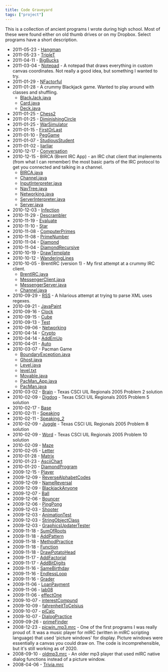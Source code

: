 ```yaml
---
title: Code Graveyard
tags: ["project"]
---
```


This is a collection of ancient programs I wrote during high school. Most of
these were found either on old thumb drives or on my Dropbox. Select programs
have a short description.

- 2011-05-23 - [Hangman](files/archive/Hangman.java)
- 2011-05-23 - [TripleT](files/archive/TripleT.java)
- 2011-04-11 - [BigBucks](files/archive/BigBucks.java)
- 2011-03-04 - [Notepad](files/archive/Notepad.java) - A notepad that draws
  everything in custom canvas coordinates. Not really a good idea, but something
  I wanted to try.
- 2011-01-29 - [NFactorful](files/archive/NFactorful.java)
- 2011-01-28 - A crummy Blackjack game. Wanted to play around with classes and
  shuffling.
  - [BlackJack.java](files/archive/BlackJack.java)
  - [Card.java](files/archive/Card.java)
  - [Deck.java](files/archive/Deck.java)
- 2011-01-25 - [Chess2](files/archive/Chess2.java)
- 2011-01-25 - [DiminishingCircle](files/archive/DiminishingCircle.java)
- 2011-01-25 - [WarSimulator](files/archive/WarSimulator.java)
- 2011-01-15 - [FirstOrLast](files/archive/FirstOrLast.java)
- 2011-01-10 - [PegGame](files/archive/PegGame.java)
- 2011-01-07 - [StudiousStudent](files/archive/StudiousStudent.java)
- 2011-01-02 - [liarliar](files/archive/liarliar.java)
- 2010-12-17 - [Conversation](files/archive/Conversation.java)
- 2010-12-15 - BIRCA (Brent IRC App) - an IRC chat client that implements (from
  what I can remember) the most basic parts of the IRC protocol to get you
  connected and talking in a channel.
  - [BIRCA.java](files/archive/BIRCA/BIRCA.java)
  - [Channel.java](files/archive/BIRCA/Channel.java)
  - [InputInterpreter.java](files/archive/BIRCA/InputInterpreter.java)
  - [NavTree.java](files/archive/BIRCA/NavTree.java)
  - [Networking.java](files/archive/BIRCA/Networking.java)
  - [ServerInterpreter.java](files/archive/BIRCA/ServerInterpreter.java)
  - [Server.java](files/archive/BIRCA/Server.java)
- 2010-12-03 - [Infection](files/archive/Infection.java)
- 2010-11-29 - [Descrambler](files/archive/Descrambler.java)
- 2010-11-19 - [Evaluate](files/archive/Evaluate.java)
- 2010-11-10 - [Star](files/archive/Star.java)
- 2010-11-08 - [ComputerPrimes](files/archive/ComputerPrimes.java)
- 2010-11-08 - [PrimeNumber](files/archive/PrimeNumber.java)
- 2010-11-04 - [Diamond](files/archive/Diamond.java)
- 2010-11-04 - [DiamondRecursive](files/archive/DiamondRecursive.java)
- 2010-10-19 - [DrawTemplate](files/archive/DrawTemplate.java)
- 2010-10-12 - [WanderingLines](files/archive/WanderingLines.java)
- 2010-10-05 - BrentIRC (version 1) - My first attempt at a crummy IRC client.
  - [BrentIRC.java](files/archive/BrentIRC.java)
  - [MessengerClient.java](files/archive/MessengerClient.java)
  - [MessengerServer.java](files/archive/MessengerServer.java)
  - [Channel.java](files/archive/Channel.java)
- 2010-09-29 - [RSS](files/archive/RSS.java) - A hilarious attempt at trying to
  parse XML uses regexes.
- 2010-09-21 - [JavaPaint](files/archive/JavaPaint.java)
- 2010-09-16 - [Clock](files/archive/Clock.java)
- 2010-09-15 - [Cube](files/archive/Cube.java)
- 2010-09-13 - [Test](files/archive/Test.java)
- 2010-09-06 - [Networking](files/archive/Networking.java)
- 2010-04-14 - [Crypto](files/archive/Crypto.java)
- 2010-04-14 - [AddEmUp](files/archive/AddEmUp.java)
- 2010-04-01 - [Auto](files/archive/Auto.java)
- 2010-03-07 - Pacman Game
  - [BoundaryException.java](files/archive/pacman/BoundaryException.java)
  - [Ghost.java](files/archive/pacman/Ghost.java)
  - [Level.java](files/archive/pacman/Level.java)
  - [level.txt](files/archive/pacman/level.txt)
  - [Movable.java](files/archive/pacman/Movable.java)
  - [PacMan_App.java](files/archive/pacman/PacMan_App.java)
  - [PacMan.java](files/archive/pacman/PacMan.java)
- 2010-03-02 - [Brain](files/archive/Brain.java) - Texas CSCI UIL Regionals 2005
  Problem 2 solution
- 2010-02-09 - [Digdog](files/archive/Digdog.java) - Texas CSCI UIL Regionals
  2005 Problem 5 solution
- 2010-02-17 - [Base](files/archive/Base.java)
- 2010-02-11 - [Speaking](files/archive/Speaking.java)
- 2010-02-11 - [Speaking_2](files/archive/Speaking_2.java)
- 2010-02-09 - [Juggle](files/archive/Juggle.java) - Texas CSCI UIL Regionals
  2005 Problem 8 solution
- 2010-02-09 - [Word](files/archive/Word.java) - Texas CSCI UIL Regionals 2005
  Problem 10 solution
- 2010-02-09 - [Maze](files/archive/Maze.java)
- 2010-02-05 - [Letter](files/archive/Letter.java)
- 2010-01-28 - [Matrix](files/archive/Matrix.java)
- 2010-01-23 - [AsciiChart](files/archive/AsciiChart.java)
- 2010-01-20 - [DiamondProgram](files/archive/DiamondProgram.java)
- 2009-12-15 - [Player](files/archive/Player.java)
- 2009-12-09 - [ReverseAlphabetCodes](files/archive/ReverseAlphabetCodes.java)
- 2009-12-09 - [NameReversal](files/archive/NameReversal.java)
- 2009-12-09 - [BlackjackAnyone](files/archive/BlackjackAnyone.java)
- 2009-12-07 - [Ball](files/archive/Ball.java)
- 2009-12-06 - [Bouncer](files/archive/Bouncer.java)
- 2009-12-06 - [PingPong](files/archive/PingPong.java)
- 2009-12-03 - [Shooter](files/archive/Shooter.java)
- 2009-12-03 - [AnimationTest](files/archive/AnimationTest.java)
- 2009-12-03 - [StringObjectClass](files/archive/StringObjectClass.java)
- 2009-12-03 - [GraphicsUpdaterTester](files/archive/GraphicsUpdaterTester.java)
- 2009-11-18 - [SumOfRoots](files/archive/SumOfRoots.java)
- 2009-11-18 - [AddPattern](files/archive/AddPattern.java)
- 2009-11-18 - [MethodPractice](files/archive/MethodPractice.java)
- 2009-11-18 - [Function](files/archive/Function.java)
- 2009-11-18 - [DrawPotatoHead](files/archive/DrawPotatoHead.java)
- 2009-11-17 - [AddFactorial](files/archive/AddFactorial.java)
- 2009-11-17 - [AddBitDigits](files/archive/AddBitDigits.java)
- 2009-11-16 - [SameBirthday](files/archive/SameBirthday.java)
- 2009-11-16 - [EndlessLoop](files/archive/EndlessLoop.java)
- 2009-11-16 - [Grader](files/archive/Grader.java)
- 2009-11-06 - [LoanPayment](files/archive/LoanPayment.java)
- 2009-11-06 - [lab08](files/archive/lab08.java)
- 2009-11-06 - [effectOne](files/archive/effectOne.java)
- 2009-10-07 - [interestCompund](files/archive/interestCompund.java)
- 2009-10-09 - [fahrenheitToCelsius](files/archive/fahrenheitToCelsius.java)
- 2009-10-07 - [piCalc](files/archive/piCalc.java)
- 2009-10-07 - [DialogPractice](files/archive/DialogPractice.java)
- 2009-09-26 - [primeFinder](files/archive/primeFinder.java)
- 2008-12-23 - [picwin_mp3.mrc](files/archive/picwin_mp3.mrc) - One of the first
  programs I was really proud of. It was a music player for mIRC (written in
  mIRC scripting language) that used 'picture windows' for display. Picture
  windows were essentially a canvas you could draw on. The code is incomprehensible,
  but it's still working as of 2020.
- 2008-09-10 - [oldmp3.mrc](files/archive/oldmp3.mrc) - An older mp3 player that
  used mIRC native dialog functions instead of a picture window.
- 2008-04-06 - [Trivia.mrc](files/archive/Trivia.mrc)
